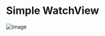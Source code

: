 # Simple WatchView

![image](https://user-images.githubusercontent.com/100533325/231251909-c56324e3-7195-4233-b0fe-a0a235c262f0.png)
